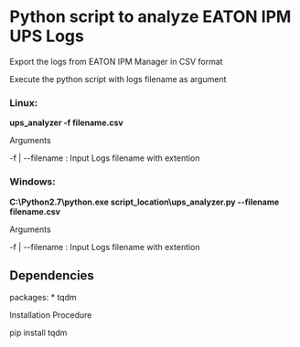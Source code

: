 <h1>Python script to analyze EATON IPM UPS Logs</h1>


Export the logs from EATON IPM Manager in CSV format

Execute the python script with logs filename as argument

<h3>Linux:</h3>

**ups_analyzer -f filename.csv**

Arguments 

-f | --filename : Input Logs filename with extention

<h3>Windows:</h3>

**C:\Python2.7\python.exe script_location\ups_analyzer.py --filename filename.csv**

Arguments 

-f | --filename : Input Logs filename with extention


<h2>Dependencies</h2>

packages:
    * tqdm

Installation Procedure

pip install tqdm
